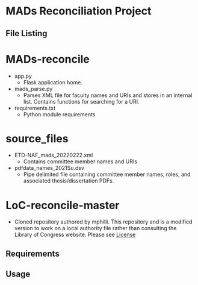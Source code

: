 # MADs Reconciliation Project

## File Listing
# MADs-reconcile
  - app.py 
    - Flask application home. 
  - mads_parse.py
    - Parses XML file for faculty names and URIs and stores in an internal list. Contains functions for searching for a URI.
  - requirements.txt
    - Python module requirements
# source_files
  - ETD-NAF_mads_20220222.xml
    - Contains committee member names and URIs
  - pdfdata_names_2021Su.dsv
    - Pipe delimited file containing committee member names, roles, and associated thesis/dissertation PDFs.

# LoC-reconcile-master
  - Cloned repository authored by mphilli. This repository and is a modified version to work on a local authority file rather than consulting the Library of Congress website. Please see [License](https://github.com/mlb-6300/mads_recon/blob/main/LoC-reconcile-master/LoC-reconcile-master/LICENSE)

## Requirements

## Usage
